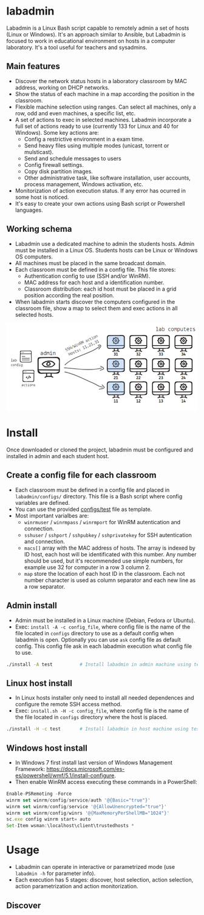 # labadmin
Labadmin is a Linux Bash script capable to remotely admin a set of hosts (Linux or Windows). It's an approach similar to Ansible, but Labadmin is focused to work in educational environment  on hosts in a computer laboratory. 
It's a tool useful for teachers and sysadmins. 

## Main features
  * Discover the network status hosts in a laboratory classroom by MAC address, working on DHCP networks.
  * Show the status of each machine in a map according the position in the classroom.
  * Flexible machine selection using ranges. Can select all machines, only a row, odd and even machines, a specific list, etc.
  * A set of actions to exec in selected machines. Labadmin incorporate a full set of actions ready to use (currently 133 for Linux and 40 for Windows). Some key actions are:
    * Config a restrictive environment in a exam time.
    * Send heavy files using multiple modes (unicast, torrent or mulsticast).
    * Send and schedule messages to users
    * Config firewall settings.
    * Copy disk partition images.
    * Other administrative task, like software installation, user accounts, process management, Windows activation, etc. 
  * Monitorization of action execution status. If any error has ocurred in some host is noticed.
  * It's easy to create your own actions using Bash script or Powershell languages.
  
## Working schema
  * Labadmin use a dedicated machine to admin the students hosts. Admin must be installed in a Linux OS. Students hosts can be Linux or Windows OS computers.
  * All machines must be placed in the same broadcast domain.
  * Each classroom must be defined in a config file. This file stores:
    * Authentication config to use (SSH and/or WinRM).
    * MAC address for each host and a identification number.
    * Classroom distribution: each id host must be placed in a grid position according the real position.
  * When labadmin starts discover the computers configured in the classroom file, show a map to select them and exec actions in all selected hosts.

![Labadmin schema](https://github.com/leomarcov/labadmin/blob/master/doc/images/schema.png?raw=true "Labadmin schema")

# Install
Once downloaded or cloned the project, labadmin must be configured and installed in admin and each student host.

## Create a config file for each classroom
  * Each classroom must be defined in a config file and placed in `labadmin/configs/` directory. This file is a Bash script where config variables are defined.
  * You can use the provided [configs/test](labadmin) file as template.   
  * Most important varialbes are:
    * `winrmuser` / `winrmpass` / `winrmport` for WinRM autentication and connection.
    * `sshuser` / `sshport` / `sshpubkey` / `sshprivatekey` for SSH autentication and connection.
    * `macs[]` array with the MAC address of hosts. The array is indexed by ID host, each host will be identificated with this number. Any number should be used, but it's recommended use simple numbers, for example use 32 for computer in a row 3 column 2.
    * `map` store the location of each host ID in the classroom. Each not number character is used as column separator and each new line as a row separator. 
    

## Admin install
  * Admin must be installed in a Linux machine (Debian, Fedora or Ubuntu).
  * Exec: `install -A -c config_file`, where config file is the name of the file located in `configs` directory to use as a default config when labadmin is open. Optionally you can use `ask` config file as default config. This config file ask in each labadmin execution what config file to use.
```bash
./install -A test          # Install labadmin in admin machine using test as default classroom 
```

## Linux host install
  * In Linux hosts installer only need to install all needed dependences and configure the remote SSH access method.
  * Exec: `install.sh -H -c config_file`, where config file is the name of the file located in `configs` directory where the host is placed.
```bash
./install -H -c test       # Install labadmin in host machine using test configuration (SSH pubkey and iface) 
```  
  
## Windows host install
  * In Windows 7 first install last version of Windows Management Framework: https://docs.microsoft.com/es-es/powershell/wmf/5.1/install-configure.
  * Then enable WinRM access executing these commands in a PowerShell:
 ```javascript
Enable-PSRemoting -Force
winrm set winrm/config/service/auth '@{Basic="true"}'
winrm set winrm/config/service '@{AllowUnencrypted="true"}'
winrm set winrm/config/winrs '@{MaxMemoryPerShellMB="1024"}'
sc.exe config winrm start= auto
Set-Item wsman:\localhost\client\trustedhosts *

```

# Usage
  * Labadmin can operate in interactive or parametrized mode (use `labadmin -h` for parameter info).
  * Each execution has 5 stages: discover, host selection, action selection, action parametrization and action monitorization.
  
## Discover

